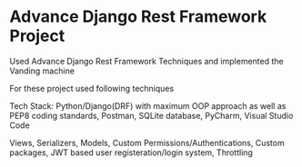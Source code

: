 # Advance Django Rest Framework Project
 Used Advance Django Rest Framework Techniques and implemented the Vanding machine 
 
 For these project used following techniques 
 
 Tech Stack: Python/Django(DRF) with maximum OOP approach as well as PEP8 coding standards, Postman, SQLite database, PyCharm, Visual Studio Code
 
 Views, Serializers, Models, Custom Permissions/Authentications, Custom packages, JWT based user registeration/login system, Throttling
